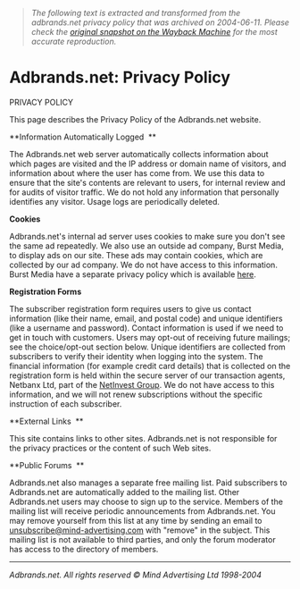 > *The following text is extracted and transformed from the adbrands.net privacy policy that was archived on 2004-06-11. Please check the [original snapshot on the Wayback Machine](https://web.archive.org/web/20040611045202id_/http%3A//www.adbrands.net/policy.htm) for the most accurate reproduction.*

# Adbrands.net: Privacy Policy

PRIVACY POLICY

This page describes the Privacy Policy of the Adbrands.net website.

**Information Automatically Logged  **

The Adbrands.net web server automatically collects information about which pages are visited and the IP address or domain name of visitors, and information about where the user has come from. We use this data to ensure that the site's contents are relevant to users, for internal review and for audits of visitor traffic. We do not hold any information that personally identifies any visitor. Usage logs are periodically deleted. 

**Cookies**

Adbrands.net's internal ad server uses cookies to make sure you don't see the same ad repeatedly. We also use an outside ad company, Burst Media, to display ads on our site. These ads may contain cookies, which are collected by our ad company. We do not have access to this information. Burst Media have a separate privacy policy which is available [here](https://www.burstmedia.com/release/privacy.asp). 

**Registration Forms**

The subscriber registration form requires users to give us contact information (like their name, email, and postal code) and unique identifiers (like a username and password). Contact information is used if we need to get in touch with customers. Users may opt-out of receiving future mailings; see the choice/opt-out section below. Unique identifiers are collected from subscribers to verify their identity when logging into the system. The financial information (for example credit card details) that is collected on the registration form is held within the secure server of our transaction agents, Netbanx Ltd, part of the [NetInvest Group](http://www.netinvest.co.uk/). We do not have access to this information, and we will not renew subscriptions without the specific instruction of each subscriber. 

**External Links  **

This site contains links to other sites. Adbrands.net is not responsible for the privacy practices or the content of such Web sites. 

**Public Forums  **

Adbrands.net also manages a separate free mailing list. Paid subscribers to Adbrands.net are automatically added to the mailing list. Other Adbrands.net users may choose to sign up to the service. Members of the mailing list will receive periodic announcements from Adbrands.net. You may remove yourself from this list at any time by sending an email to  [unsubscribe@mind-advertising.com](mailto:adbrands-unsubscribe@mind-advertising.com) with "remove" in the subject. This mailing list is not available to third parties, and only the forum moderator has access to the directory of members. 

* * *

_Adbrands.net. All rights reserved © Mind Advertising Ltd 1998-2004_
